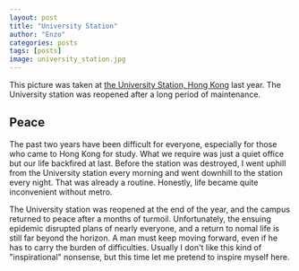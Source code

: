 ```yaml
---
layout: post
title: "University Station"
author: "Enzo"
categories: posts
tags: [posts]
image: university_station.jpg
---
```


This picture was taken at [the University Station, Hong Kong](https://www.google.com/maps/@22.4151924,114.2109759,18z) last year. The University station was reopened after a long period of maintenance.

## Peace

The past two years have been difficult for everyone, especially for those who came to Hong Kong for study. What we require was just a quiet office but our life backfired at last. Before the station was destroyed, I went uphill from the University station every morning and went downhill to the station every night. That was already a routine. Honestly, life became quite inconvenient without metro.

The University station was reopened at the end of the year, and the campus returned to peace after a months of turmoil. Unfortunately, the ensuing epidemic disrupted plans of nearly everyone, and a return to nomal life is still far beyond the horizon. A man must keep moving forward, even if he has to carry the burden of difficulties. Usually I don't like this kind of "inspirational" nonsense, but this time let me pretend to inspire myself here.



